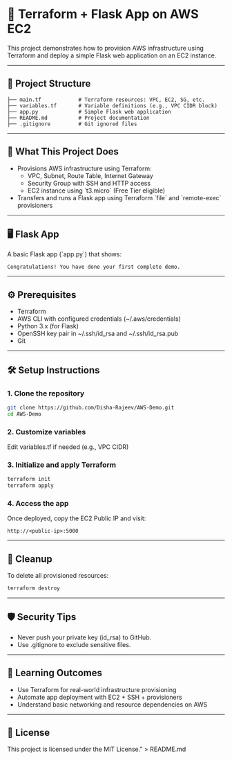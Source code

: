 # 🚀 Terraform + Flask App on AWS EC2

This project demonstrates how to provision AWS infrastructure using Terraform and deploy a simple Flask web application on an EC2 instance.

---

## 📁 Project Structure

```
├── main.tf            # Terraform resources: VPC, EC2, SG, etc.
├── variables.tf       # Variable definitions (e.g., VPC CIDR block)
├── app.py             # Simple Flask web application
├── README.md          # Project documentation
├── .gitignore         # Git ignored files
```

---

## 🧩 What This Project Does

- Provisions AWS infrastructure using Terraform:
  - VPC, Subnet, Route Table, Internet Gateway
  - Security Group with SSH and HTTP access
  - EC2 instance using \`t3.micro\` (Free Tier eligible)
- Transfers and runs a Flask app using Terraform \`file\` and \`remote-exec\` provisioners

---

## 🖥️ Flask App

A basic Flask app (\`app.py\`) that shows:

```
Congratulations! You have done your first complete demo.
```

---

## ⚙️ Prerequisites

- Terraform
- AWS CLI with configured credentials (~/.aws/credentials)
- Python 3.x (for Flask)
- OpenSSH key pair in ~/.ssh/id_rsa and ~/.ssh/id_rsa.pub
- Git

---

## 🛠️ Setup Instructions

### 1. Clone the repository

```bash
git clone https://github.com/Disha-Rajeev/AWS-Demo.git
cd AWS-Demo
```

### 2. Customize variables

Edit variables.tf if needed (e.g., VPC CIDR)

### 3. Initialize and apply Terraform

```bash
terraform init
terraform apply
```

### 4. Access the app

Once deployed, copy the EC2 Public IP and visit:

```
http://<public-ip>:5000
```

---

## 🧹 Cleanup

To delete all provisioned resources:

```bash
terraform destroy
```

---

## 🛡️ Security Tips

- Never push your private key (id_rsa) to GitHub.
- Use .gitignore to exclude sensitive files.

---

## 🎯 Learning Outcomes

- Use Terraform for real-world infrastructure provisioning
- Automate app deployment with EC2 + SSH + provisioners
- Understand basic networking and resource dependencies on AWS

---

## 📜 License

This project is licensed under the MIT License." > README.md
